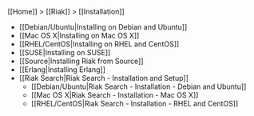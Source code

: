 [[Home]] > [[Riak]] > [[Installation]]

* [[Debian/Ubuntu|Installing on Debian and Ubuntu]]
* [[Mac OS X|Installing on Mac OS X]]
* [[RHEL/CentOS|Installing on RHEL and CentOS]]
* [[SUSE|Installing on SUSE]]
* [[Source|Installing Riak from Source]]
* [[Erlang|Installing Erlang]]
* [[Riak Search|Riak Search - Installation and Setup]]
  * [[Debian/Ubuntu|Riak Search - Installation - Debian and Ubuntu]]
  * [[Mac OS X|Riak Search - Installation - Mac OS X]]
  * [[RHEL/CentOS|Riak Search - Installation - RHEL and CentOS]]
